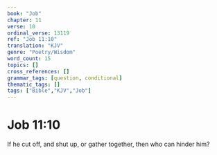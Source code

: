 ```yaml
---
book: "Job"
chapter: 11
verse: 10
ordinal_verse: 13119
ref: "Job 11:10"
translation: "KJV"
genre: "Poetry/Wisdom"
word_count: 15
topics: []
cross_references: []
grammar_tags: [question, conditional]
thematic_tags: []
tags: ["Bible","KJV","Job"]
---
```


# Job 11:10

If he cut off, and shut up, or gather together, then who can hinder him?
